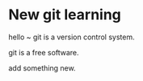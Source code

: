 # New git learning

hello ~ git is a version control system.

git is a free software.

add something new.

